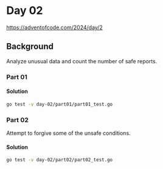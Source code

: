 # Day 02

https://adventofcode.com/2024/day/2

## Background

Analyze unusual data and count the number of safe reports.

### Part 01

#### Solution

```sh
go test -v day-02/part01/part01_test.go
```

### Part 02

Attempt to forgive some of the unsafe conditions.

#### Solution

```sh
go test -v day-02/part02/part02_test.go
```
